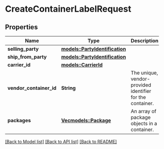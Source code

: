 # CreateContainerLabelRequest

## Properties

Name | Type | Description | Notes
------------ | ------------- | ------------- | -------------
**selling_party** | [**models::PartyIdentification**](PartyIdentification.md) |  | 
**ship_from_party** | [**models::PartyIdentification**](PartyIdentification.md) |  | 
**carrier_id** | [**models::CarrierId**](CarrierId.md) |  | 
**vendor_container_id** | **String** | The unique, vendor-provided identifier for the container. | 
**packages** | [**Vec<models::Package>**](Package.md) | An array of package objects in a container. | 

[[Back to Model list]](../README.md#documentation-for-models) [[Back to API list]](../README.md#documentation-for-api-endpoints) [[Back to README]](../README.md)


